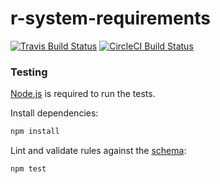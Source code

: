 # r-system-requirements

[![Travis Build Status](https://travis-ci.com/rstudio/r-system-requirements.svg?token=MNvJQsCy2iwsWpHV8ezP&branch=master)](https://travis-ci.com/rstudio/r-system-requirements)
[![CircleCI Build Status](https://circleci.com/gh/rstudio/r-system-requirements.svg?style=svg&circle-token=a281bb1cf9155796c3b112a77fce743cbdbff93d)](https://circleci.com/gh/rstudio/r-system-requirements)

### Testing

[Node.js](https://nodejs.org/) is required to run the tests.

Install dependencies:

```sh
npm install
```

Lint and validate rules against the [schema](schema.json):

```sh
npm test
```
